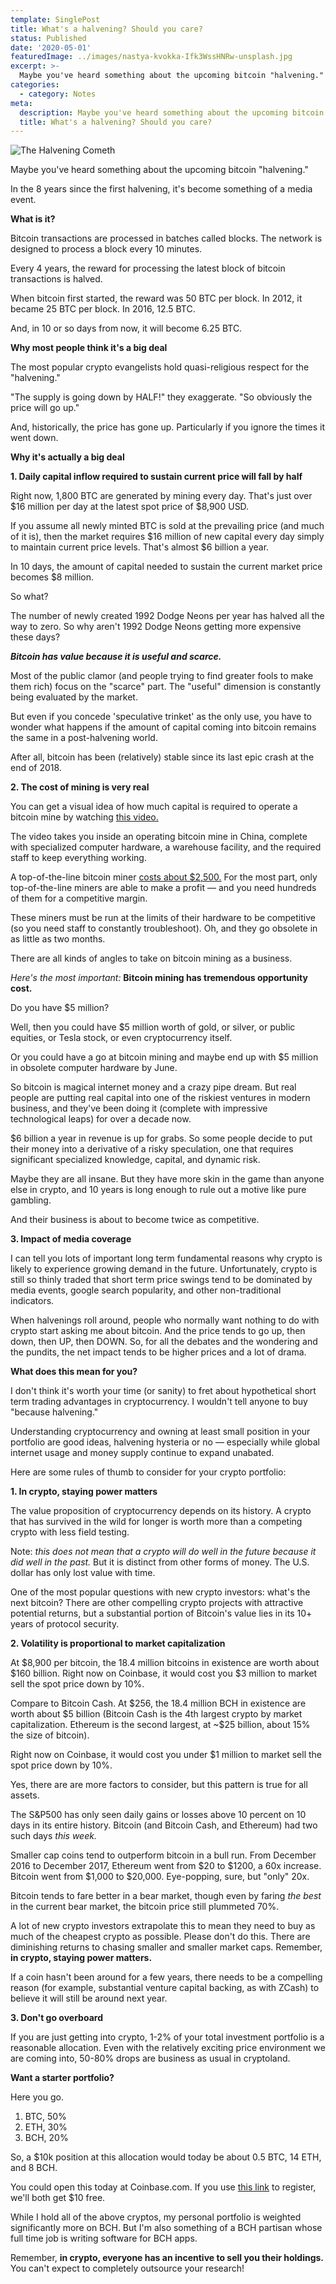 ```yaml
---
template: SinglePost
title: What's a halvening? Should you care?
status: Published
date: '2020-05-01'
featuredImage: ../images/nastya-kvokka-Ifk3WssHNRw-unsplash.jpg
excerpt: >-
  Maybe you've heard something about the upcoming bitcoin "halvening."
categories:
  - category: Notes
meta:
  description: Maybe you've heard something about the upcoming bitcoin "halvening."
  title: What's a halvening? Should you care?
---
```


![The Halvening Cometh](../images/nastya-kvokka-Ifk3WssHNRw-unsplash.jpg)

Maybe you've heard something about the upcoming bitcoin "halvening."

In the 8 years since the first halvening, it's become something of a media event.

**What is it?**

Bitcoin transactions are processed in batches called blocks. The network is designed to process a block every 10 minutes.

Every 4 years, the reward for processing the latest block of bitcoin transactions is halved.

When bitcoin first started, the reward was 50 BTC per block. In 2012, it became 25 BTC per block. In 2016, 12.5 BTC.

And, in 10 or so days from now, it will become 6.25 BTC.

**Why most people think it's a big deal**

The most popular crypto evangelists hold quasi-religious respect for the "halvening."

"The supply is going down by HALF!" they exaggerate. "So obviously the price will go up."

And, historically, the price has gone up. Particularly if you ignore the times it went down.

**Why it's actually a big deal**

**1\. Daily capital inflow required to sustain current price will fall by half**

Right now, 1,800 BTC are generated by mining every day. That's just over \$16 million per day at the latest spot price of \$8,900 USD.

If you assume all newly minted BTC is sold at the prevailing price (and much of it is), then the market requires \$16 million of new capital every day simply to maintain current price levels. That's almost \$6 billion a year.

In 10 days, the amount of capital needed to sustain the current market price becomes \$8 million.

So what?

The number of newly created 1992 Dodge Neons per year has halved all the way to zero. So why aren't 1992 Dodge Neons getting more expensive these days?

**_Bitcoin has value because it is useful and scarce._**

Most of the public clamor (and people trying to find greater fools to make them rich) focus on the "scarce" part. The "useful" dimension is constantly being evaluated by the market.

But even if you concede 'speculative trinket' as the only use, you have to wonder what happens if the amount of capital coming into bitcoin remains the same in a post-halvening world.

After all, bitcoin has been (relatively) stable since its last epic crash at the end of 2018.

**2\. The cost of mining is very real**

You can get a visual idea of how much capital is required to operate a bitcoin mine by watching [this video.](https://youtu.be/K8kua5B5K3I)

The video takes you inside an operating bitcoin mine in China, complete with specialized computer hardware, a warehouse facility, and the required staff to keep everything working.

A top-of-the-line bitcoin miner [costs about \$2,500.](https://shop.bitmain.com/product/detail?pid=00020200430183716420Ur4VN0710622) For the most part, only top-of-the-line miners are able to make a profit &mdash; and you need hundreds of them for a competitive margin.

These miners must be run at the limits of their hardware to be competitive (so you need staff to constantly troubleshoot). Oh, and they go obsolete in as little as two months.

There are all kinds of angles to take on bitcoin mining as a business.

_Here's the most important:_ **Bitcoin mining has tremendous opportunity cost.**

Do you have \$5 million?

Well, then you could have \$5 million worth of gold, or silver, or public equities, or Tesla stock, or even cryptocurrency itself.

Or you could have a go at bitcoin mining and maybe end up with \$5 million in obsolete computer hardware by June.

So bitcoin is magical internet money and a crazy pipe dream. But real people are putting real capital into one of the riskiest ventures in modern business, and they've been doing it (complete with impressive technological leaps) for over a decade now.

\$6 billion a year in revenue is up for grabs. So some people decide to put their money into a derivative of a risky speculation, one that requires significant specialized knowledge, capital, and dynamic risk.

Maybe they are all insane. But they have more skin in the game than anyone else in crypto, and 10 years is long enough to rule out a motive like pure gambling.

And their business is about to become twice as competitive.

**3\. Impact of media coverage**

I can tell you lots of important long term fundamental reasons why crypto is likely to experience growing demand in the future. Unfortunately, crypto is still so thinly traded that short term price swings tend to be dominated by media events, google search popularity, and other non-traditional indicators.

When halvenings roll around, people who normally want nothing to do with crypto start asking me about bitcoin. And the price tends to go up, then down, then UP, then DOWN. So, for all the debates and the wondering and the pundits, the net impact tends to be higher prices and a lot of drama.

**What does this mean for you?**

I don't think it's worth your time (or sanity) to fret about hypothetical short term trading advantages in cryptocurrency. I wouldn't tell anyone to buy "because halvening."

Understanding cryptocurrency and owning at least small position in your portfolio are good ideas, halvening hysteria or no &mdash; especially while global internet usage and money supply continue to expand unabated.

Here are some rules of thumb to consider for your crypto portfolio:

**1. In crypto, staying power matters**

The value proposition of cryptocurrency depends on its history. A crypto that has survived in the wild for longer is worth more than a competing crypto with less field testing.

Note: _this does not mean that a crypto will do well in the future because it did well in the past._ But it is distinct from other forms of money. The U.S. dollar has only lost value with time.

One of the most popular questions with new crypto investors: what's the next bitcoin? There are other compelling crypto projects with attractive potential returns, but a substantial portion of Bitcoin's value lies in its 10+ years of protocol security.

**2\. Volatility is proportional to market capitalization**

At \$8,900 per bitcoin, the 18.4 million bitcoins in existence are worth about \$160 billion. Right now on Coinbase, it would cost you \$3 million to market sell the spot price down by 10%.

Compare to Bitcoin Cash. At \$256, the 18.4 million BCH in existence are worth about \$5 billion (Bitcoin Cash is the 4th largest crypto by market capitalization. Ethereum is the second largest, at ~\$25 billion, about 15% the size of bitcoin).

Right now on Coinbase, it would cost you under \$1 million to market sell the spot price down by 10%.

Yes, there are are more factors to consider, but this pattern is true for all assets.

The S&P500 has only seen daily gains or losses above 10 percent on 10 days in its entire history. Bitcoin (and Bitcoin Cash, and Ethereum) had two such days _this week._

Smaller cap coins tend to outperform bitcoin in a bull run. From December 2016 to December 2017, Ethereum went from $20 to $1200, a 60x increase. Bitcoin went from $1,000 to $20,000. Eye-popping, sure, but "only" 20x.

Bitcoin tends to fare better in a bear market, though even by faring _the best_ in the current bear market, the bitcoin price still plummeted 70%.

A lot of new crypto investors extrapolate this to mean they need to buy as much of the cheapest crypto as possible. Please don't do this. There are diminishing returns to chasing smaller and smaller market caps. Remember, **in crypto, staying power matters.**

If a coin hasn't been around for a few years, there needs to be a compelling reason (for example, substantial venture capital backing, as with ZCash) to believe it will still be around next year.

**3\. Don't go overboard**

If you are just getting into crypto, 1-2% of your total investment portfolio is a reasonable allocation. Even with the relatively exciting price environment we are coming into, 50-80% drops are business as usual in cryptoland.

**Want a starter portfolio?**

Here you go.

1. BTC, 50%
2. ETH, 30%
3. BCH, 20%

So, a \$10k position at this allocation would today be about 0.5 BTC, 14 ETH, and 8 BCH.

You could open this today at Coinbase.com. If you use [this link](https://www.coinbase.com/join/jking_iZ2ADA) to register, we'll both get \$10 free.

While I hold all of the above cryptos, my personal portfolio is weighted significantly more on BCH. But I'm also something of a BCH partisan whose full time job is writing software for BCH apps.

Remember, **in crypto, everyone has an incentive to sell you their holdings.** You can't expect to completely outsource your research!
